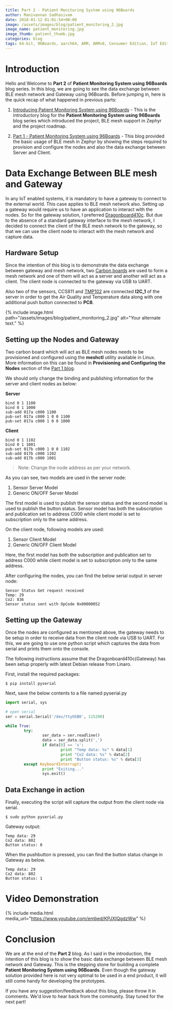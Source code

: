 ```yaml
---
title: Part 2 - Patient Monitoring System using 96Boards
author: Manivannan Sadhasivam
date: 2018-01-12 01:01:54+00:00
image: /assets/images/blog/patient_monitoring_2.jpg
image_name: patient_monitoring.jpg
image_thumb: patient_thumb.jpg
categories: blog
tags: 64-bit, 96Boards, aarch64, ARM, ARMv8, Consumer Edition, IoT Edition, Carbon, Nitrogen, DB410c, dragonboard410c, Linaro, Linux, Zephyr, BLE, Mesh, Bluetooth, phrama, phramatech, meditech
---
```


# **Introduction**

Hello and Welcome to **Part 2** of **Patient Monitoring System using 96Boards**
blog series. In this blog, we are going to see the data exchange between BLE
mesh network and Gateway using 96Boards. Before jumping in, here is the quick
recap of what happened in previous parts:

1. [Introducing Patient Monitoring System using 96Boards](https://www.96boards.org/blog/patient-monitoring-system-into/) - This
is the introductory blog for the **Patient Monitoring System using 96Boards**
blog series which introduced the project, BLE mesh support in Zephyr
and the project roadmap.

2. [Part 1 - Patient Monitoring System using 96Boards](https://www.96boards.org/blog/patient-monitoring-system-part1/) - This
blog provided the basic usage of BLE mesh in Zephyr by showing the steps
required to provision and configure the nodes and also the data exchange
between Server and Client.

# Data Exchange Between BLE mesh and Gateway

In any IoT enabled systems, it is mandatory to have a gateway to connect
to the external world. This case applies to BLE mesh network also. Setting
up a gateway would require us to have an application to interact with the nodes.
So for the gateway solution, I preferred [Dragonboard410c](https://www.96boards.org/product/dragonboard410c/).
But due to the absence of a standard gateway interface to the mesh network, I
decided to connect the client of the BLE mesh network to the gateway, so
that we can use the client node to interact with the mesh network and capture
data.


## Hardware Setup

Since the intention of this blog is to demonstrate the data exchange between
gateway and mesh network, two [Carbon boards](https://www.96boards.org/product/carbon/)
are used to form a mesh network and one of them will act as a server and another
will act as a client. The client node is connected to the gateway via USB to
UART.

Also two of the sensors, CCS811
and [TMP102](http://www.ti.com/product/TMP102) are connected **I2C_1** of the server in order
to get the Air Quality and Temperature data along with one additional push button
connected to **PC8**.

{% include image.html path="/assets/images/blog/patient_monitoring_2.jpg" alt="Your alternate text." %}

## Setting up the Nodes and Gateway

Two carbon board which will act as BLE mesh nodes needs to be provisioned and
configured using the **meshctl** utility available in Linux. More information
on this can be found in **Provisioning and Configuring the Nodes** section of
the [Part 1 blog](https://www.96boards.org/blog/patient-monitoring-system-part1/).

We should only change the binding and publishing information for the server and
client nodes as below:

**Server**
```shell
bind 0 1 1100
bind 0 1 1000
sub-add 017a c000 1100
pub-set 017a c000 1 0 0 1100
pub-set 017a c000 1 0 0 1000
```

**Client**
```shell
bind 0 1 1102
bind 0 1 1001
pub-set 017b c000 1 0 0 1102
sub-add 017b c000 1102
sub-add 017b c000 1001
```

> Note: Change the node address as per your network.

As you can see, two models are used in the server node:

1. Sensor Server Model
2. Generic ON/OFF Server Model

The first model is used to publish the sensor status and the second model is used
to publish the button status. Sensor model has both the subscription and
publication set to address C000 while client model is set to subscription
only to the same address.

On the client node, following models are used:

1. Sensor Client Model
2. Generic ON/OFF Client Model

Here, the first model has both the subscription and publication set to address C000
while client model is set to subscription only to the same address.

After configuring the nodes, you can find the below serial output in server node:

```shell
Sensor Status Get request received
Temp: 29
Co2: 836
Sensor status sent with OpCode 0x00000052
```

## Setting up the Gateway

Once the nodes are configured as mentioned above, the gateway needs to be setup
in order to receive data from the client node via USB to UART. For this, we
are going to use one python script which captures the data from serial and prints
them onto the console.

The following instructions assume that the Dragonboard410c(Gateway) has been
setup properly with latest Debian release from Linaro.

First, install the required packages:

```shell
$ pip install pyserial
```

Next, save the below contents to a file named pyserial.py

```python
import serial, sys

# open serial
ser = serial.Serial('/dev/ttyUSB0', 115200)

while True:
        try:
                ser_data = ser.readline()
                data = ser_data.split(',')
                if data[0] == 's':
                        print "Temp data: %s" % data[1]
                        print "Co2 data: %s" % data[2]
                        print "Button status: %s" % data[3]
        except KeyboardInterrupt:
                print "Exiting..."
                sys.exit()
```

## Data Exchange in action

Finally, executing the script will capture the output from the client node via serial.

```shell
$ sudo python pyserial.py
```

Gateway output:

```shell
Temp data: 29
Co2 data: 802
Button status: 0
```

When the pushbutton is pressed, you can find the button status change in Gateway
as below.

```shell
Temp data: 29
Co2 data: 802
Button status: 1
```

# Video Demonstration

{% include media.html media_url="https://www.youtube.com/embed/KPJXIQgdzWw" %}

# Conclusion

We are at the end of the **Part 2** blog. As I said in the introduction, the intention
of this blog is to show the basic data exchange between BLE mesh network and Gateway.
This is the stepping stone for building a complete **Patient Monitoring System using 96Boards**.
Even though the gateway solution provided here is not very optimal to be used in a
end product, it will still come handy for developing the prototypes.

If you have any suggestion/feedback about this blog, please throw it in comments.
We'd love to hear back from the community. Stay tuned for the next part!
